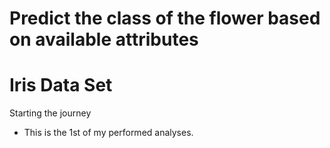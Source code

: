 # Predict the class of the flower based on available attributes
# Iris Data Set
Starting the journey
- This is the 1st of my performed analyses.
